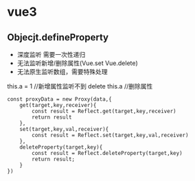 # vue3

## Objecjt.defineProperty
- 深度监听 需要一次性递归
- 无法监听新增/删除属性(Vue.set Vue.delete)
- 无法原生监听数组，需要特殊处理

this.a = 1 //新增属性监听不到
delete this.a //删除属性

```
const proxyData = new Proxy(data,{
    get(target,key,receiver){
        const result = Reflect.get(target,key,receiver)
        return result
    },
    set(target,key,val,receiver){
        const result = Reflect.set(target,key,val,receiver)
    },
    deleteProperty(target,key){
        const result = Reflect.deleteProperty(target,key)
        return result;
    }
})
```